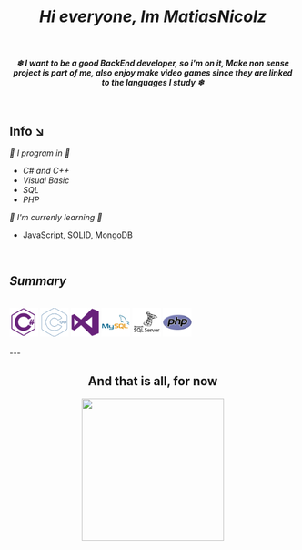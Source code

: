 <div id="Header" align="center">
  <h1 align="center"><i> Hi everyone, Im MatiasNicolz </i> </h1>
  <br>
  <h4> <i> ❄ I want to be a good BackEnd developer, so i'm on it, Make non sense project is part of me, also enjoy make video games since they are linked to the languages I study ❄ </i> </h4>
</div>
<br>
<div id="Body" align="left">
  <h2> Info ↘</h2>
  <i><p> 🔭 I program in 🔭</p>
    <ul>
      <li> C# and C++ </li>
      <li> Visual Basic </li>
      <li> SQL </li>
      <li> PHP </li>
    </ul>
  </i>
  <i><p> 🌱 I'm currenly learning 🌱</p></i>
  <ul>
    <li> JavaScript, SOLID, MongoDB </li>
  </ul>
</div>
<br>
<div id="summary" align="left">
    <i> <h2> Summary </h2> </i>
  <br>
    <img src="https://github.com/devicons/devicon/blob/master/icons/csharp/csharp-line.svg" tittle="csharp" alt="csharp" width="50" height="50"/>
    <img src="https://github.com/devicons/devicon/blob/master/icons/cplusplus/cplusplus-line.svg" tittle="cplusplus" alt="cplusplus" width="50" height="50"/>
    <img src="https://github.com/devicons/devicon/blob/master/icons/visualstudio/visualstudio-plain.svg" tittle="VisualBasic" alt="VisualBasic" width="50" height="50"/>
    <img src="https://github.com/devicons/devicon/blob/master/icons/mysql/mysql-original-wordmark.svg" tittle="Mysql" alt="Mysql" width="50" height="50"/>
    <img src="https://github.com/devicons/devicon/blob/master/icons/microsoftsqlserver/microsoftsqlserver-plain-wordmark.svg" tittle="SQLServer" alt="SQLServer" width="50" height="50"/>
  <img src="https://github.com/devicons/devicon/blob/master/icons/php/php-original.svg" tittle="PHP" alt="PHP" width="50" height="50"/>
</div>
<br>
---
<div id="footer" align="center">
    <h2> And that is all, for now </h4>
    <img src="https://media.giphy.com/media/3o7TKp4rytnSZgGU8w/giphy.gif" width="250" height="250"/>
</div>

